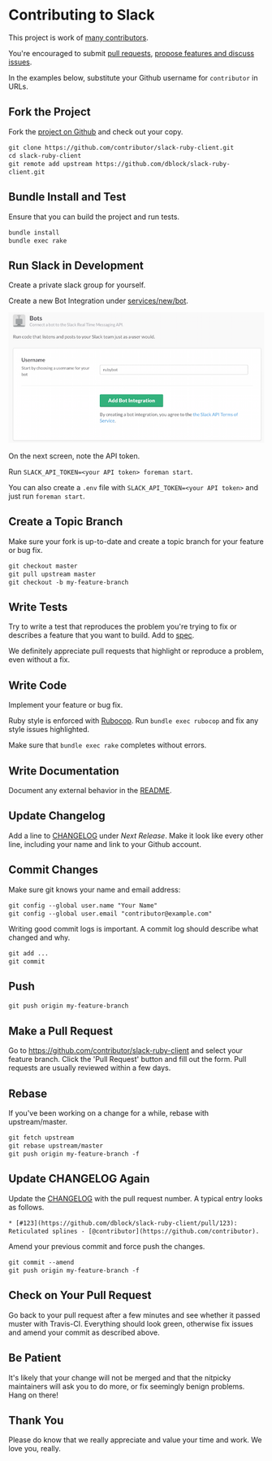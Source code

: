 # Contributing to Slack

This project is work of [many contributors](https://github.com/dblock/slack-ruby-client/graphs/contributors).

You're encouraged to submit [pull requests](https://github.com/dblock/slack-ruby-client/pulls), [propose features and discuss issues](https://github.com/dblock/slack-ruby-client/issues).

In the examples below, substitute your Github username for `contributor` in URLs.

## Fork the Project

Fork the [project on Github](https://github.com/dblock/slack-ruby-client) and check out your copy.

```
git clone https://github.com/contributor/slack-ruby-client.git
cd slack-ruby-client
git remote add upstream https://github.com/dblock/slack-ruby-client.git
```

## Bundle Install and Test

Ensure that you can build the project and run tests.

```
bundle install
bundle exec rake
```

## Run Slack in Development

Create a private slack group for yourself.

Create a new Bot Integration under [services/new/bot](http://slack.com/services/new/bot).

![](screenshots/register-bot.png)

On the next screen, note the API token.

Run `SLACK_API_TOKEN=<your API token> foreman start`.

You can also create a `.env` file with `SLACK_API_TOKEN=<your API token>` and just run `foreman start`.

## Create a Topic Branch

Make sure your fork is up-to-date and create a topic branch for your feature or bug fix.

```
git checkout master
git pull upstream master
git checkout -b my-feature-branch
```

## Write Tests

Try to write a test that reproduces the problem you're trying to fix or describes a feature that you want to build.
Add to [spec](spec).

We definitely appreciate pull requests that highlight or reproduce a problem, even without a fix.

## Write Code

Implement your feature or bug fix.

Ruby style is enforced with [Rubocop](https://github.com/bbatsov/rubocop).
Run `bundle exec rubocop` and fix any style issues highlighted.

Make sure that `bundle exec rake` completes without errors.

## Write Documentation

Document any external behavior in the [README](README.md).

## Update Changelog

Add a line to [CHANGELOG](CHANGELOG.md) under *Next Release*.
Make it look like every other line, including your name and link to your Github account.

## Commit Changes

Make sure git knows your name and email address:

```
git config --global user.name "Your Name"
git config --global user.email "contributor@example.com"
```

Writing good commit logs is important. A commit log should describe what changed and why.

```
git add ...
git commit
```

## Push

```
git push origin my-feature-branch
```

## Make a Pull Request

Go to https://github.com/contributor/slack-ruby-client and select your feature branch.
Click the 'Pull Request' button and fill out the form. Pull requests are usually reviewed within a few days.

## Rebase

If you've been working on a change for a while, rebase with upstream/master.

```
git fetch upstream
git rebase upstream/master
git push origin my-feature-branch -f
```

## Update CHANGELOG Again

Update the [CHANGELOG](CHANGELOG.md) with the pull request number. A typical entry looks as follows.

```
* [#123](https://github.com/dblock/slack-ruby-client/pull/123): Reticulated splines - [@contributor](https://github.com/contributor).
```

Amend your previous commit and force push the changes.

```
git commit --amend
git push origin my-feature-branch -f
```

## Check on Your Pull Request

Go back to your pull request after a few minutes and see whether it passed muster with Travis-CI. Everything should look green, otherwise fix issues and amend your commit as described above.

## Be Patient

It's likely that your change will not be merged and that the nitpicky maintainers will ask you to do more, or fix seemingly benign problems. Hang on there!

## Thank You

Please do know that we really appreciate and value your time and work. We love you, really.
